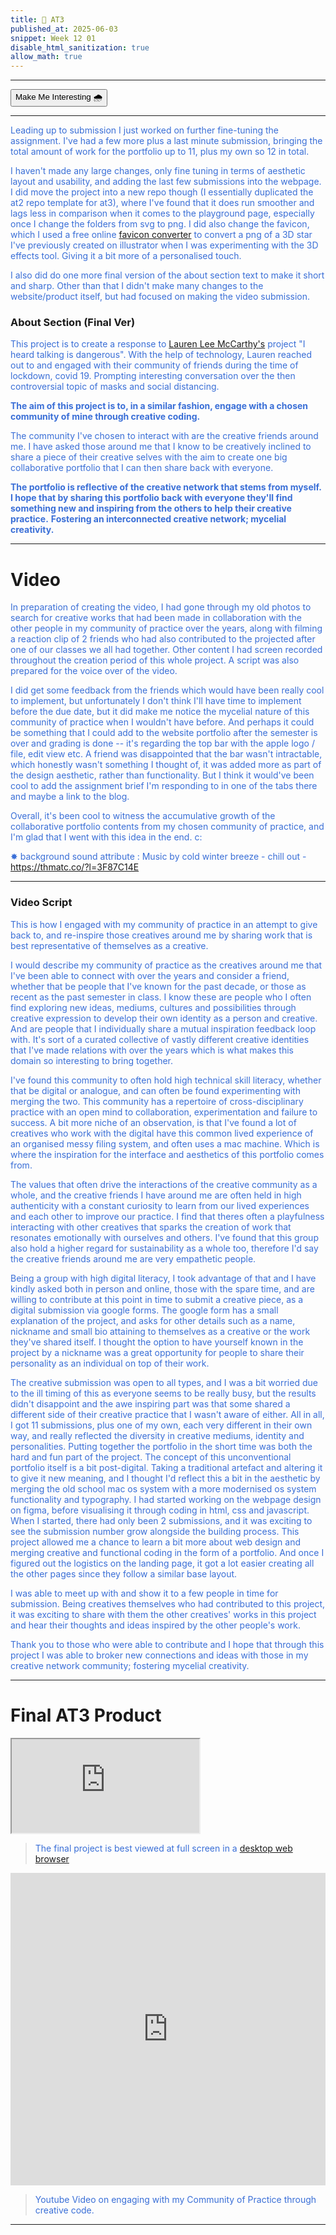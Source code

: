 ```yaml
---
title: 🌠 AT3
published_at: 2025-06-03
snippet: Week 12 01
disable_html_sanitization: true
allow_math: true
---
```


<style>
  .markdown-body h1, .markdown-body h3 {font-weight: 300;}
  p, ul {color:#3A6FD7;}

  .int-style {
  --color-primary:rgb(161, 161, 161);
  --color-background: #ffffff;
  --color-canvas-default: #ffffff;
  --color-foreground: #1e1e1e;
  --color-text: #1e1e1e;
  --color-muted-foreground:rgb(95, 95, 95);

  .markdown-body {background-color:#ffffff;}
  }
</style>

---

<button id="int-btn" class="rounded-md p-2 bg-transparent border border-primary text-foreground hover:#7d9fc0">Make Me Interesting 🌧️</button>

<script>
const intBtn = document.querySelector("#int-btn");
console.log(intBtn);

let interesting = false;

intBtn.addEventListener("click", function () {
  console.log('button clicked');

  if (interesting === false){
    document.documentElement.classList.add('int-style');
    interesting = true;
  } else if (interesting === true){
    document.documentElement.classList.remove('int-style');
    interesting = false;
  }

});
</script>

---

Leading up to submission I just worked on further fine-tuning the assignment. I've had a few more plus a last minute submission, bringing the total amount of work for the portfolio up to 11, plus my own so 12 in total.

I haven't made any large changes, only fine tuning in terms of aesthetic layout and usability, and adding the last few submissions into the webpage. I did move the project into a new repo though (I essentially duplicated the at2 repo template for at3), where I've found that it does run smoother and lags less in comparison when it comes to the playground page, especially once I change the folders from svg to png. I did also change the favicon, which I used a free online [favicon converter](https://favicon.io) to convert a png of a 3D star I've previously created on illustrator when I was experimenting with the 3D effects tool. Giving it a bit more of a personalised touch.

I also did do one more final version of the about section text to make it short and sharp. Other than that I didn't make many changes to the website/product itself, but had focused on making the video submission.

### About Section (Final Ver)

This project is to create a response to [Lauren Lee McCarthy's](https://lauren-mccarthy.com/I-heard-TALKING-IS-DANGEROUS) project "I heard talking is dangerous". With the help of technology, Lauren reached out to and engaged with their community of friends during the time of lockdown, covid 19. Prompting interesting conversation over the then controversial topic of masks and social distancing.

**The aim of this project is to, in a similar fashion, engage with a chosen community of mine through creative coding.**

The community I've chosen to interact with are the creative friends around me. I have asked those around me that I know to be creatively inclined to share a piece of their creative selves with the aim to create one big collaborative portfolio that I can then share back with everyone.

**The portfolio is reflective of the creative network that stems from myself. I hope that by sharing this portfolio back with everyone they'll find something new and inspiring from the others to help their creative practice.**
**Fostering an interconnected creative network; mycelial creativity.**

---

# Video

In preparation of creating the video, I had gone through my old photos to search for creative works that had been made in collaboration with the other people in my community of practice over the years, along with filming a reaction clip of 2 friends who had also contributed to the projected after one of our classes we all had together. Other content I had screen recorded throughout the creation period of this whole project. A script was also prepared for the voice over of the video.

I did get some feedback from the friends which would have been really cool to implement, but unfortunately I don't think I'll have time to implement before the due date, but it did make me notice the mycelial nature of this community of practice when I wouldn't have before. And perhaps it could be something that I could add to the website portfolio after the semester is over and grading is done -- it's regarding the top bar with the apple logo / file, edit view etc. A friend was disappointed that the bar wasn't intractable, which honestly wasn't something I thought of, it was added more as part of the design aesthetic, rather than functionality. But I think it would've been cool to add the assignment brief I'm responding to in one of the tabs there and maybe a link to the blog.

Overall, it's been cool to witness the accumulative growth of the collaborative portfolio contents from my chosen community of practice, and I'm glad that I went with this idea in the end. c:

✸ background sound attribute : Music by cold winter breeze - chill out - https://thmatc.co/?l=3F87C14E

---

### Video Script

This is how I engaged with my community of practice in an attempt to give back to, and re-inspire those creatives around me by sharing work that is best representative of themselves as a creative.

I would describe my community of practice as the creatives around me that I've been able to connect with over the years and consider a friend, whether that be people that I've known for the past decade, or those as recent as the past semester in class. I know these are people who I often find exploring new ideas, mediums, cultures and possibilities through creative expression to develop their own identity as a person and creative. And are people that I individually share a mutual inspiration feedback loop with. It's sort of a curated collective of vastly different creative identities that I've made relations with over the years which is what makes this domain so interesting to bring together.

I've found this community to often hold high technical skill literacy, whether that be digital or analogue, and can often be found experimenting with merging the two. This community has a repertoire of cross-disciplinary practice with an open mind to collaboration, experimentation and failure to success. A bit more niche of an observation, is that I've found a lot of creatives who work with the digital have this common lived experience of an organised messy filing system, and often uses a mac machine. Which is where the inspiration for the interface and aesthetics of this portfolio comes from.

The values that often drive the interactions of the creative community as a whole, and the creative friends I have around me are often held in high authenticity with a constant curiosity to learn from our lived experiences and each other to improve our practice. I find that theres often a playfulness interacting with other creatives that sparks the creation of work that resonates emotionally with ourselves and others. I've found that this group also hold a higher regard for sustainability as a whole too, therefore I'd say the creative friends around me are very empathetic people.

Being a group with high digital literacy, I took advantage of that and I have kindly asked both in person and online, those with the spare time, and are willing to contribute at this point in time to submit a creative piece, as a digital submission via google forms. The google form has a small explanation of the project, and asks for other details such as a name, nickname and small bio attaining to themselves as a creative or the work they've shared itself. I thought the option to have yourself known in the project by a nickname was a great opportunity for people to share their personality as an individual on top of their work.

The creative submission was open to all types, and I was a bit worried due to the ill timing of this as everyone seems to be really busy, but the results didn't disappoint and the awe inspiring part was that some shared a different side of their creative practice that I wasn't aware of either. All in all, I got 11 submissions, plus one of my own, each very different in their own way, and really reflected the diversity in creative mediums, identity and personalities. Putting together the portfolio in the short time was both the hard and fun part of the project. The concept of this unconventional portfolio itself is a bit post-digital. Taking a traditional artefact and altering it to give it new meaning, and I thought I'd reflect this a bit in the aesthetic by merging the old school mac os system with a more modernised os system functionality and typography. I had started working on the webpage design on figma, before visualising it through coding in html, css and javascript. When I started, there had only been 2 submissions, and it was exciting to see the submission number grow alongside the building process. This project allowed me a chance to learn a bit more about web design and merging creative and functional coding in the form of a portfolio. And once I figured out the logistics on the landing page, it got a lot easier creating all the other pages since they follow a similar base layout.

I was able to meet up with and show it to a few people in time for submission. Being creatives themselves who had contributed to this project, it was exciting to share with them the other creatives' works in this project and hear their thoughts and ideas inspired by the other people's work.

Thank you to those who were able to contribute and I hope that through this project I was able to broker new connections and ideas with those in my creative network community; fostering mycelial creativity.

---

# Final AT3 Product

<iframe id="at3" src="https://sams4m-comm2747-at3.deno.dev/"></iframe>

<script type="module">

    const iframe  = document.getElementById (`at3`)
    iframe.width  = iframe.parentNode.scrollWidth
    iframe.height = iframe.width * 9 / 16 + 42

</script>

> The final project is best viewed at full screen in a [desktop web browser](https://sams4m-comm2747-at3.deno.dev/)

<iframe width="100%" height="500" src="https://www.youtube.com/embed/PFD3JBGcFFw?si=CtdLAP3XhdMn2xwF" title="YouTube video player" frameborder="0" allow="accelerometer; autoplay; clipboard-write; encrypted-media; gyroscope; picture-in-picture; web-share" referrerpolicy="strict-origin-when-cross-origin" allowfullscreen></iframe>

> Youtube Video on engaging with my Community of Practice through creative code.

---
